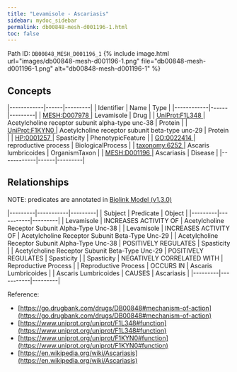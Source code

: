 ```yaml
---
title: "Levamisole - Ascariasis"
sidebar: mydoc_sidebar
permalink: db00848-mesh-d001196-1.html
toc: false 
---
```



Path ID: `DB00848_MESH_D001196_1`
{% include image.html url="images/db00848-mesh-d001196-1.png" file="db00848-mesh-d001196-1.png" alt="db00848-mesh-d001196-1" %}

## Concepts

|------------|------|---------|
| Identifier | Name | Type    |
|------------|------|---------|
| <a href="https://identifiers.org/MESH:D007978">MESH:D007978 </a> | Levamisole | Drug |
| <a href="https://identifiers.org/UniProt:F1L348">UniProt:F1L348 </a> | Acetylcholine receptor subunit alpha-type unc-38 | Protein |
| <a href="https://identifiers.org/UniProt:F1KYN0">UniProt:F1KYN0 </a> | Acetylcholine receptor subunit beta-type unc-29 | Protein |
| <a href="https://identifiers.org/HP:0001257">HP:0001257 </a> | Spasticity | PhenotypicFeature |
| <a href="https://identifiers.org/GO:0022414">GO:0022414 </a> | reproductive process | BiologicalProcess |
| <a href="https://identifiers.org/taxonomy:6252">taxonomy:6252 </a> | Ascaris lumbricoides | OrganismTaxon |
| <a href="https://identifiers.org/MESH:D001196">MESH:D001196 </a> | Ascariasis | Disease |
|------------|------|---------|

## Relationships


NOTE: predicates are annotated in <a href="https://github.com/biolink/biolink-model/releases/tag/v1.3.0">Biolink Model (v1.3.0)</a>

|---------|-----------|---------|
| Subject | Predicate | Object  |
|---------|-----------|---------|
| Levamisole | INCREASES ACTIVITY OF | Acetylcholine Receptor Subunit Alpha-Type Unc-38 |
| Levamisole | INCREASES ACTIVITY OF | Acetylcholine Receptor Subunit Beta-Type Unc-29 |
| Acetylcholine Receptor Subunit Alpha-Type Unc-38 | POSITIVELY REGULATES | Spasticity |
| Acetylcholine Receptor Subunit Beta-Type Unc-29 | POSITIVELY REGULATES | Spasticity |
| Spasticity | NEGATIVELY CORRELATED WITH | Reproductive Process |
| Reproductive Process | OCCURS IN | Ascaris Lumbricoides |
| Ascaris Lumbricoides | CAUSES | Ascariasis |
|---------|-----------|---------|

Reference: 
  - [https://go.drugbank.com/drugs/DB00848#mechanism-of-action](https://go.drugbank.com/drugs/DB00848#mechanism-of-action)
  - [https://www.uniprot.org/uniprot/F1L348#function](https://www.uniprot.org/uniprot/F1L348#function)
  - [https://www.uniprot.org/uniprot/F1KYN0#function](https://www.uniprot.org/uniprot/F1KYN0#function)
  - [https://en.wikipedia.org/wiki/Ascariasis](https://en.wikipedia.org/wiki/Ascariasis)
